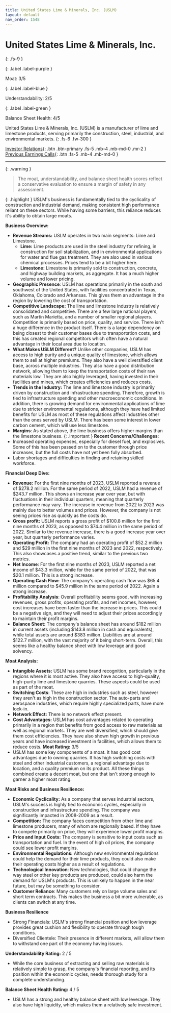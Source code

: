 ```yaml
---
title: United States Lime & Minerals, Inc. (USLM)
layout: default
nav_order: 1548
---
```


# United States Lime & Minerals, Inc.
{: .fs-9 }

{: .label .label-purple }

Moat: 3/5

{: .label .label-blue }

Understandability: 2/5

{: .label .label-green }

Balance Sheet Health: 4/5

United States Lime & Minerals, Inc. (USLM) is a manufacturer of lime and limestone products, serving primarily the construction, steel, industrial, and environmental markets.
{: .fs-6 .fw-300 }

[Investor Relations](https://www.google.com/search?q=USLM+investor+relations){: .btn .btn-primary .fs-5 .mb-4 .mb-md-0 .mr-2 }
[Previous Earnings Calls](https://discountingcashflows.com/company/USLM/transcripts/){: .btn .fs-5 .mb-4 .mb-md-0 }

---

{: .warning }
>The moat, understandability, and balance sheet health scores reflect a conservative evaluation to ensure a margin of safety in any assessment.



{: .highlight }
USLM's business is fundamentally tied to the cyclicality of construction and industrial demand, making consistent high performance reliant on these sectors. While having some barriers, this reliance reduces it's ability to obtain large moats.

**Business Overview:**

*   **Revenue Streams:** USLM operates in two main segments: Lime and Limestone.  
    *   **Lime:** Lime products are used in the steel industry for refining, in construction for soil stabilization, and in environmental applications for water and flue gas treatment. They are also used in various chemical processes. Prices tend to be a bit higher here.
    *   **Limestone:** Limestone is primarily sold to construction, concrete, and highway building markets, as aggregate. It has a much higher volume and lower pricing.
*  **Geographic Presence**: USLM has operations primarily in the south and southwest of the United States, with facilities concentrated in Texas, Oklahoma, Colorado and Arkansas. This gives them an advantage in the region by lowering the cost of transportation.
*   **Competitive Landscape:** The lime and limestone industry is relatively consolidated and competitive. There are a few large national players, such as Martin Marietta, and a number of smaller regional players. Competition is primarily based on price, quality, and service. There isn't a huge difference in the product itself. There is a large dependency on being closest to their customer bases due to transportation costs, and this has created regional competitors which often have a natural advantage in their local area due to location. 
*    **What Makes USLM Different?** Unlike other companies, USLM has access to high purity and a unique quality of limestone, which allows them to sell at higher premiums. They also have a well diversified client base, across multiple industries. They also have a good distribution network, allowing them to keep the transportation costs of their raw materials low. They are also highly leveraged, having invested in their facilities and mines, which creates efficiencies and reduces costs.
*   **Trends in the Industry:** The lime and limestone industry is primarily driven by construction and infrastructure spending. Therefore, growth is tied to infrastructure spending and other macroeconomic conditions. In addition, there is growing demand for environmental applications of lime due to stricter environmental regulations, although they have had limited benefits for USLM as most of these regulations affect industries other than the ones served by USLM. There has been some interest in lower carbon cement, which will use less limestone.
*   **Margins**: As stated above, the lime business offers higher margins than the limestone business.
{: .important }
**Recent Concerns/Challenges**:
*   Increased operating expenses, especially for diesel fuel, and explosives. Some of this has been passed on to the customer through price increases, but the full costs have not yet been fully absorbed.
*   Labor shortages and difficulties in finding and retaining skilled workforce.

**Financial Deep Dive:**

*   **Revenue:** For the first nine months of 2023, USLM reported a revenue of $278.2 million. For the same period of 2022, USLM had a revenue of $243.7 million. This shows an increase year over year, but with fluctuations in their individual quarters, meaning that quarterly performance may vary. The increase in revenue from 2022 to 2023 was mainly due to better volumes and prices. However, the company is not seeing prices rise as quickly as the costs do.
*    **Gross profit:** USLM reports a gross profit of $100.8 million for the first nine months of 2023, as opposed to $74.4 million in the same period of 2022. Similar to the revenue increase, there is a good increase year over year, but quarterly performance varies.
*  **Operating Profit:** The company had an operating profit of $52.2 million and $29 million in the first nine months of 2023 and 2022, respectively. This also showcases a positive trend, similar to the previous two metrics.
*   **Net Income**: For the first nine months of 2023, USLM reported a net income of $43.3 million, while for the same period of 2022, that was $20.1 million. This is a strong increase.
*   **Operating Cash Flow:** The company's operating cash flow was $65.4 million compared to $45.9 million in the same period of 2022. Again a strong increase.
*   **Profitability Analysis**: Overall profitability seems good, with increasing revenues, gross profits, operating profits, and net incomes, however, cost increases have been faster than the increase in prices. This could be a negative sign, and they will need to adjust their prices accordingly to maintain their profit margins. 
*   **Balance Sheet:** The company's balance sheet has around $182 million in current assets (including $143.8 million in cash and equivalents), while total assets are around $383 million. Liabilities are at around $122.7 million, with the vast majority of it being short-term. Overall, this seems like a healthy balance sheet with low leverage and good solvency.

**Moat Analysis:**
*   **Intangible Assets:** USLM has some brand recognition, particularly in the regions where it is most active. They also have access to high-quality, high-purity lime and limestone quarries. These aspects could be used as part of the moat.
*  **Switching Costs**: These are high in industries such as steel, however they aren't as high in the construction sector. The auto-parts and aerospace industries, which require highly specialized parts, have more lock-in.
*   **Network Effect:** There is no network effect present.
*  **Cost Advantages:**  USLM has cost advantages related to operating primarily in a region that benefits from good access to raw materials as well as regional markets. They are well diversified, which should give them cost efficiencies. They have also shown high growth in previous years and have increased investment in facilities, which allows them to reduce costs.
**Moat Rating:** 3/5
*   USLM has some key components of a moat. It has good cost advantages due to owning quarries. It has high switching costs with steel and other industrial customers, a regional advantage due to location, and a quality premium on its product. All these things combined create a decent moat, but one that isn't strong enough to garner a higher moat rating. 

**Moat Risks and Business Resilience:**

*   **Economic Cyclicality:** As a company that serves industrial sectors, USLM's success is highly tied to economic cycles, especially in construction and infrastructure spending. The company was significantly impacted in 2008-2009 as a result.
*   **Competition:** The company faces competition from other lime and limestone producers, many of whom are regionally based. If they have to compete primarily on price, they will experience lower profit margins. 
*   **Price and Input Costs:** The company is sensitive to input costs such as transportation and fuel. In the event of high oil prices, the company could see lower profit margins.
*   **Environmental Regulations:** Although new environmental regulations could help the demand for their lime products, they could also make their operating costs higher as a result of regulations.
*  **Technological Innovation**: New technologies, that could change the way steel or other key products are produced, could also harm the demand for USLM's products. This is unlikely to happen in the near future, but may be something to consider.
*   **Customer Reliance**: Many customers rely on large volume sales and short term contracts. This makes the business a bit more vulnerable, as clients can switch at any time.

**Business Resilience**
*   Strong Financials: USLM's strong financial position and low leverage provides great cushion and flexibility to operate through tough conditions.
*   Diversified Clientele: Their presence in different markets, will allow them to withstand one part of the economy having issues.

**Understandability Rating:** 2 / 5
*   While the core business of extracting and selling raw materials is relatively simple to grasp, the company's financial reporting, and its position within the economic cycles, needs thorough study for a complete understanding.

**Balance Sheet Health Rating:** 4 / 5
*   USLM has a strong and healthy balance sheet with low leverage. They also have high liquidity, which makes them a relatively safe investment.

